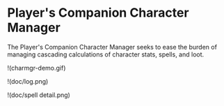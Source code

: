 # Player's Companion Character Manager

The Player's Companion Character Manager seeks to ease the burden of managing cascading calculations of character stats, spells, and loot.

!(charmgr-demo.gif)

!(doc/log.png)

!(doc/spell detail.png)